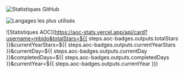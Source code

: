 ![Statistiques GitHub](https://github-readme-stats.vercel.app/api?username=mbido&show_icons=true&theme=radical)

![Langages les plus utilisés](https://github-readme-stats.vercel.app/api/top-langs/?username=mbido&layout=compact&theme=radical)

![Statistiques AOC](https://aoc-stats.vercel.app/api/card?username=mbido&totalStars=${{ steps.aoc-badges.outputs.totalStars }}&currentYearStars=${{ steps.aoc-badges.outputs.currentYearStars }}&currentDay=${{ steps.aoc-badges.outputs.currentDay }}&completedDays=${{ steps.aoc-badges.outputs.completedDays }}&currentYear=${{ steps.aoc-badges.outputs.currentYear }})
